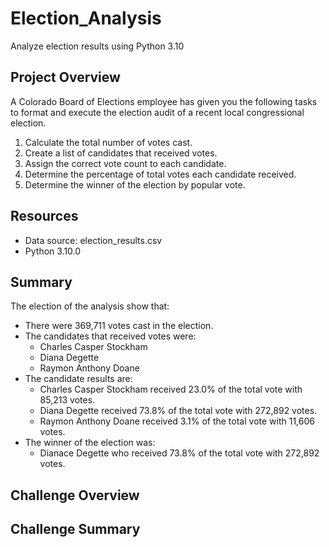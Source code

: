 # Election_Analysis
Analyze election results using Python 3.10

## Project Overview
A Colorado Board of Elections employee has given you the following tasks to format and execute the election audit of a recent local congressional election.
  
  1. Calculate the total number of votes cast.
  2. Create a list of candidates that received votes.
  3. Assign the correct vote count to each candidate.
  4. Determine the percentage of total votes each candidate received.
  5. Determine the winner of the election by popular vote.

## Resources
 - Data source: election_results.csv
 - Python 3.10.0

## Summary
The election of the analysis show that:
  - There were 369,711 votes cast in the election.
  - The candidates that received votes were:
    - Charles Casper Stockham
    - Diana Degette
    - Raymon Anthony Doane
  - The candidate results are:
    - Charles Casper Stockham received 23.0% of the total vote with 85,213 votes.
    - Diana Degette received 73.8% of the total vote with 272,892 votes.
    - Raymon Anthony Doane received 3.1% of the total vote with 11,606 votes.
  - The winner of the election was:
    - Dianace Degette who received 73.8% of the total vote with 272,892 votes.

## Challenge Overview

## Challenge Summary
